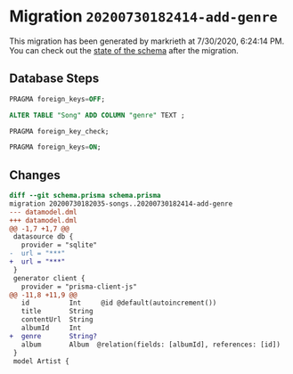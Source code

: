 # Migration `20200730182414-add-genre`

This migration has been generated by markrieth at 7/30/2020, 6:24:14 PM.
You can check out the [state of the schema](./schema.prisma) after the migration.

## Database Steps

```sql
PRAGMA foreign_keys=OFF;

ALTER TABLE "Song" ADD COLUMN "genre" TEXT ;

PRAGMA foreign_key_check;

PRAGMA foreign_keys=ON;
```

## Changes

```diff
diff --git schema.prisma schema.prisma
migration 20200730182035-songs..20200730182414-add-genre
--- datamodel.dml
+++ datamodel.dml
@@ -1,7 +1,7 @@
 datasource db {
   provider = "sqlite"
-  url = "***"
+  url = "***"
 }
 generator client {
   provider = "prisma-client-js"
@@ -11,8 +11,9 @@
   id          Int     @id @default(autoincrement())
   title       String
   contentUrl  String
   albumId     Int
+  genre       String?
   album       Album  @relation(fields: [albumId], references: [id])
 }
 model Artist {
```



